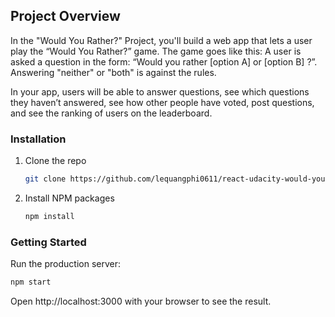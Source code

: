 <!-- ABOUT THE PROJECT -->
## Project Overview
In the "Would You Rather?" Project, you'll build a web app that lets a user play the “Would You Rather?” game. The game goes like this: A user is asked a question in the form: “Would you rather [option A] or [option B] ?”. Answering "neither" or "both" is against the rules.

In your app, users will be able to answer questions, see which questions they haven’t answered, see how other people have voted, post questions, and see the ranking of users on the leaderboard.

### Installation

1. Clone the repo
   ```sh
   git clone https://github.com/lequangphi0611/react-udacity-would-you-rather
   ```
2. Install NPM packages
   ```sh
   npm install
   ```

### Getting Started
Run the production server:
   ```sh
   npm start
   ```

Open http://localhost:3000 with your browser to see the result.